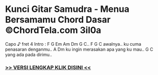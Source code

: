 
 # Kunci Gitar Samudra - Menua Bersamamu Chord Dasar ©ChordTela.com 3il0a


Capo ♪ fret 4 Intro : F G Em Am Dm G C.. F G C awalnya.. ku cuma penasaran denganmu.. A Dm ku ingin merasakan apa yang ku mau.. G C yang ada pada dirimu..

###  <a href="https://shortlighzx.web.app?sq=Kunci Gitar Samudra - Menua Bersamamu Chord Dasar ©ChordTela.com"> >> VERSI LENGKAP KLIK DISINI << </a>

